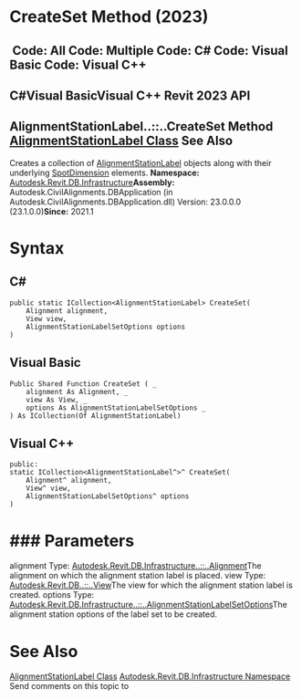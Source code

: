 # CreateSet Method (2023)

﻿
 Code: All Code: Multiple Code: C# Code: Visual Basic Code: Visual C++   
---  
C#Visual BasicVisual C++
Revit 2023 API  
---  
AlignmentStationLabel..::..CreateSet Method   
[AlignmentStationLabel Class](5c51c34b-8b34-99fe-d8c6-b6f1ba7caba7.md "AlignmentStationLabel Class") See Also  
---  
Creates a collection of [AlignmentStationLabel](5c51c34b-8b34-99fe-d8c6-b6f1ba7caba7.md "AlignmentStationLabel Class") objects along with their underlying [SpotDimension](f3c633ac-1595-cb8d-5c1b-66eb3eefb433.md "SpotDimension Class") elements. 
**Namespace:** [Autodesk.Revit.DB.Infrastructure](cedea963-42a0-acf8-0f0e-5477c4212ae9.md "Autodesk.Revit.DB.Infrastructure Namespace")**Assembly:** Autodesk.CivilAlignments.DBApplication (in Autodesk.CivilAlignments.DBApplication.dll) Version: 23.0.0.0 (23.1.0.0)**Since:** 2021.1 
# Syntax
C#  
---  
```text
public static ICollection<AlignmentStationLabel> CreateSet(
	Alignment alignment,
	View view,
	AlignmentStationLabelSetOptions options
)
```
  
Visual Basic  
---  
```text
Public Shared Function CreateSet ( _
	alignment As Alignment, _
	view As View, _
	options As AlignmentStationLabelSetOptions _
) As ICollection(Of AlignmentStationLabel)
```
  
Visual C++  
---  
```text
public:
static ICollection<AlignmentStationLabel^>^ CreateSet(
	Alignment^ alignment, 
	View^ view, 
	AlignmentStationLabelSetOptions^ options
)
```
  
# ### Parameters
alignment
    Type: [Autodesk.Revit.DB.Infrastructure..::..Alignment](6594712d-3b22-9b08-ab4c-782df88f36d1.md "Alignment Class")The alignment on which the alignment station label is placed.
view
    Type: [Autodesk.Revit.DB..::..View](fb92a4e7-f3a7-ef14-e631-342179b18de9.md "View Class")The view for which the alignment station label is created.
options
    Type: [Autodesk.Revit.DB.Infrastructure..::..AlignmentStationLabelSetOptions](15f4337d-738d-ec32-e7bc-4f2c569f4c59.md "AlignmentStationLabelSetOptions Class")The alignment station options of the label set to be created.
# See Also
[AlignmentStationLabel Class](5c51c34b-8b34-99fe-d8c6-b6f1ba7caba7.md "AlignmentStationLabel Class")
[Autodesk.Revit.DB.Infrastructure Namespace](cedea963-42a0-acf8-0f0e-5477c4212ae9.md "Autodesk.Revit.DB.Infrastructure Namespace")
Send comments on this topic to 